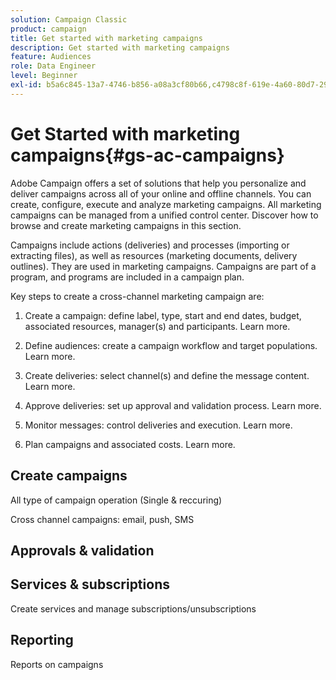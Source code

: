 ```yaml
---
solution: Campaign Classic
product: campaign
title: Get started with marketing campaigns
description: Get started with marketing campaigns
feature: Audiences
role: Data Engineer
level: Beginner
exl-id: b5a6c845-13a7-4746-b856-a08a3cf80b66,c4798c8f-619e-4a60-80d7-29b9e4c61168
---
```

# Get Started with marketing campaigns{#gs-ac-campaigns}

Adobe Campaign offers a set of solutions that help you personalize and deliver campaigns across all of your online and offline channels. You can create, configure, execute and analyze marketing campaigns. All marketing campaigns can be managed from a unified control center. Discover how to browse and create marketing campaigns in this section.

Campaigns include actions (deliveries) and processes (importing or extracting files), as well as resources (marketing documents, delivery outlines). They are used in marketing campaigns. Campaigns are part of a program, and programs are included in a campaign plan.

Key steps to create a cross-channel marketing campaign are:

1. Create a campaign: define label, type, start and end dates, budget, associated resources, manager(s) and participants. Learn more.

1. Define audiences: create a campaign workflow and target populations. Learn more.

1. Create deliveries: select channel(s) and define the message content. Learn more.

1. Approve deliveries: set up approval and validation process. Learn more.

1. Monitor messages: control deliveries and execution. Learn more.

1. Plan campaigns and associated costs. Learn more.

## Create campaigns

All type of campaign operation (Single & reccuring)

Cross channel campaigns: email, push, SMS

## Approvals & validation


## Services & subscriptions

Create services and manage subscriptions/unsubscriptions

## Reporting

Reports on campaigns
